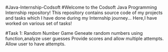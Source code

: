 #Java-Internship-Codsoft
#Welcome to the Codsoft Java Programming Internship repository! This repository contains source code of my projects and tasks which I have done during my Internship journey... Here,I have worked on various set of tasks!


#Task 1: Random Number Game
Geneate random numbers using function,analyze user guesses
Provide scores and allow multiple attempts.
Allow user to have attempts.
